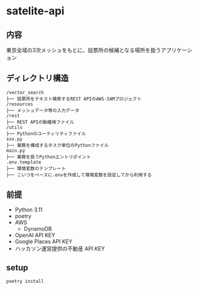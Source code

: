 # satelite-api

## 内容
東京全域の3次メッシュをもとに、投票所の候補となる場所を扱うアプリケーション

## ディレクトリ構造
```
/vector_search
├── 投票所をテキスト検索するREST APIのAWS-SAMプロジェクト
/resources
├── メッシュデータ等の入力データ
/rest
├── REST APIの動確用ファイル
/utils
├── Pythonのユーティリティファイル
xxx.py
├── 業務を構成するタスク単位のPythonファイル
main.py
├── 業務を扱うPythonエントリポイント
.env.template
├── 環境変数のテンプレート
├── こいつをベースに.envを作成して環境変数を設定してから利用する
```

## 前提
- Python 3.11
- poetry
- AWS
    - DynamoDB
- OpenAI API KEY
- Google Places API KEY
- ハッカソン運営提供の不動産 API KEY

## setup
```bash
poetry install
```


